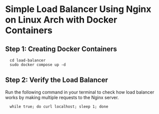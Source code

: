# Simple Load Balancer Using Nginx on Linux Arch with Docker Containers

## Step 1: Creating Docker Containers
```shell
  cd load-balancer
  sudo docker compose up -d
```
## Step 2: Verify the Load Balancer
Run the following command in your terminal to check how load balancer works by making multiple requests to the Nginx server. 
```shell
  while true; do curl localhost; sleep 1; done
```
